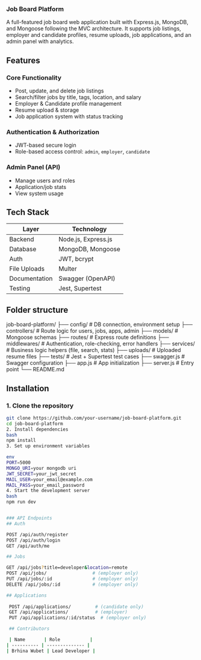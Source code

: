 ### Job Board Platform

A full-featured job board web application built with Express.js, MongoDB, and Mongoose following the MVC architecture. It supports job listings, employer and candidate profiles, resume uploads, job applications, and an admin panel with analytics.



## Features

### Core Functionality
-  Post, update, and delete job listings
-  Search/filter jobs by title, tags, location, and salary
-  Employer & Candidate profile management
-  Resume upload & storage
-  Job application system with status tracking

### Authentication & Authorization
- JWT-based secure login
- Role-based access control: `admin`, `employer`, `candidate`

### Admin Panel (API)
- Manage users and roles
- Application/job stats
- View system usage

## Tech Stack

| Layer         | Technology                 |
|---------------|-----------------------------|
| Backend       | Node.js, Express.js         |
| Database      | MongoDB, Mongoose           |
| Auth          | JWT, bcrypt                 |
| File Uploads  | Multer                      |
| Documentation | Swagger (OpenAPI)           |
| Testing       | Jest, Supertest             |

## Folder structure

job-board-platform/
├── config/ # DB connection, environment setup
├── controllers/ # Route logic for users, jobs, apps, admin
├── models/ # Mongoose schemas
├── routes/ # Express route definitions
├── middlewares/ # Authentication, role-checking, error handlers
├── services/ # Business logic helpers (file, search, stats)
├── uploads/ # Uploaded resume files
├── tests/ # Jest + Supertest test cases
├── swagger.js # Swagger configuration
├── app.js # App initialization
├── server.js # Entry point
└── README.md



## Installation

### 1. Clone the repository

```bash
git clone https://github.com/your-username/job-board-platform.git
cd job-board-platform
2. Install dependencies
bash
npm install
3. Set up environment variables

env
PORT=5000
MONGO_URI=your mongodb uri
JWT_SECRET=your_jwt_secret
MAIL_USER=your_email@example.com
MAIL_PASS=your_email_password
4. Start the development server
bash
npm run dev


### API Endpoints
## Auth

POST /api/auth/register
POST /api/auth/login
GET /api/auth/me

## Jobs

GET /api/jobs?title=developer&location=remote
POST /api/jobs/                 # (employer only)
PUT /api/jobs/:id               # (employer only)
DELETE /api/jobs/:id            # (employer only)

## Applications
 
 POST /api/applications/         # (candidate only)
 GET /api/applications/          # (employer)
 PUT /api/applications/:id/status  # (employer only)

 ## Contributors

 | Name       | Role           |
| ---------- | -------------- |
| Brhina Wubet | Lead Developer |
